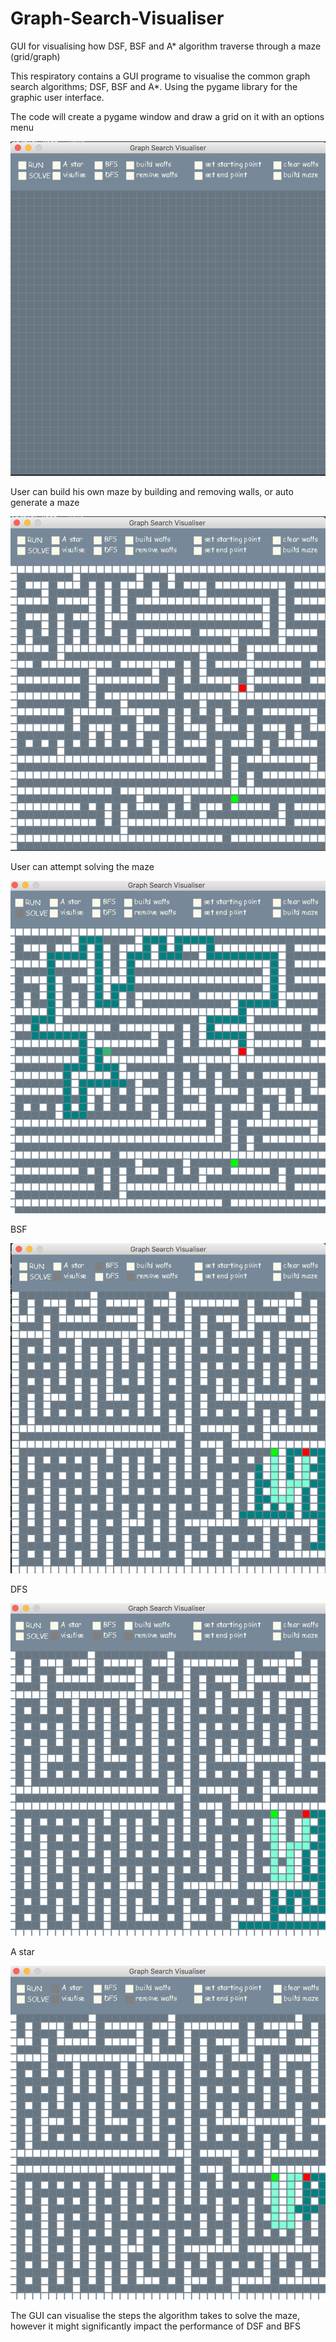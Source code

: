 # Graph-Search-Visualiser
GUI for visualising how DSF, BSF and A* algorithm traverse through a maze (grid/graph)



This respiratory contains a GUI programe to visualise the common graph search algorithms; DSF, BSF and A*. Using the pygame library for the graphic user interface.

The code will create a pygame window and draw a grid on it with an options menu



![Image of new window when the code is ran](https://github.com/DZlearnscode/Graph-Search-Visualiser/blob/master/imgs/new_window.png)


User can build his own maze by building and removing walls, or auto generate a maze

![Image of auto generating a maze](https://github.com/DZlearnscode/Graph-Search-Visualiser/blob/master/imgs/generate_maze.png)

User can attempt solving the maze

![Image user solving the maze](https://github.com/DZlearnscode/Graph-Search-Visualiser/blob/master/imgs/user_solve.png)

BSF

![Image user solving the maze](https://github.com/DZlearnscode/Graph-Search-Visualiser/blob/master/imgs/BFS.png)

DFS

![Image user solving the maze](https://github.com/DZlearnscode/Graph-Search-Visualiser/blob/master/imgs/DFS.png)

A star

![Image user solving the maze](https://github.com/DZlearnscode/Graph-Search-Visualiser/blob/master/imgs/a_star.png)


The GUI can visualise the steps the algorithm takes to solve the maze, however it might significantly impact the performance of DSF and BFS
